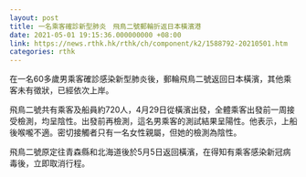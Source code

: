 ```yaml
---
layout: post
title: 一名乘客確診新型肺炎　飛鳥二號郵輪折返日本橫濱港
date: 2021-05-01 19:15:36.000000000 +08:00
link: https://news.rthk.hk/rthk/ch/component/k2/1588792-20210501.htm
categories: rthk
---
```


在一名60多歲男乘客確診感染新型肺炎後，郵輪飛鳥二號返回日本橫濱，其他乘客未有徵狀，已經依次上岸。

飛鳥二號共有乘客及船員約720人，4月29日從橫濱出發，全體乘客出發前一周接受檢測，均呈陰性。出發前再檢測，這名男乘客的測試結果呈陽性。他表示，上船後喉嚨不適。密切接觸者只有一名女性親屬，但她的檢測為陰性。

飛鳥二號原定往青森縣和北海道後於5月5日返回橫濱，在得知有乘客感染新冠病毒後，立即取消行程。
